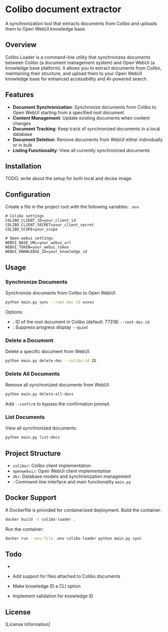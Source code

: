 # Colibo document extractor

A synchronization tool that extracts documents from Colibo and uploads them to Open WebUI knowledge base.

## Overview

Colibo Loader is a command-line utility that synchronizes documents between Colibo (a document management system) and
Open WebUI (a knowledge base platform). It allows you to extract documents from Colibo, maintaining their structure, and
upload them to your Open WebUI knowledge base for enhanced accessibility and AI-powered search.

## Features

- **Document Synchronization**: Synchronize documents from Colibo to Open WebUI starting from a specified root document
- **Content Management**: Update existing documents when content changes
- **Document Tracking**: Keep track of synchronized documents in a local database
- **Document Deletion**: Remove documents from WebUI either individually or in bulk
- **Listing Functionality**: View all currently synchronized documents

## Installation

TODO: write about the setup for both local and docke image.

## Configuration

Create a file in the project root with the following variables: `.env`

``` 
# Colibo settings
COLIBO_CLIENT_ID=your_client_id
COLIBO_CLIENT_SECRET=your_client_secret
COLIBO_SCOPE=your_scope

# Open-webui settings
WEBUI_BASE_URL=your_webui_url
WEBUI_TOKEN=your_webui_token
WEBUI_KNOWLEDGE_ID=your_knowledge_id
```

## Usage

### Synchronize Documents

Synchronize documents from Colibo to Open WebUI:

``` bash
python main.py sync --root-doc-id xxxxx
```

Options:

- : ID of the root document in Colibo (default: 77318) `--root-doc-id`
- : Suppress progress display `--quiet`

### Delete a Document

Delete a specific document from WebUI:

``` bash
python main.py delete-doc --colibo-id ID
```

### Delete All Documents

Remove all synchronized documents from WebUI:

``` bash
python main.py delete-all-docs
```

Add `--confirm` to bypass the confirmation prompt.

### List Documents

View all synchronized documents:

``` bash
python main.py list-docs
```

## Project Structure

- `colibo/`: Colibo client implementation
- `openwebui/`: Open WebUI client implementation
- `db/`: Database models and synchronization management
- : Command-line interface and main functionality `main.py`

## Docker Support

A Dockerfile is provided for containerized deployment.
Build the container:

``` bash
docker build -t colibo-loader .
```

Run the container:

``` bash
docker run --env-file .env colibo-loader python main.py sync
```

## Todo
- 

- Add support for files attached to Colibo documents
- Make knowledge ID a CLI option
- Implement validation for knowledge ID

## License

[License Information]
